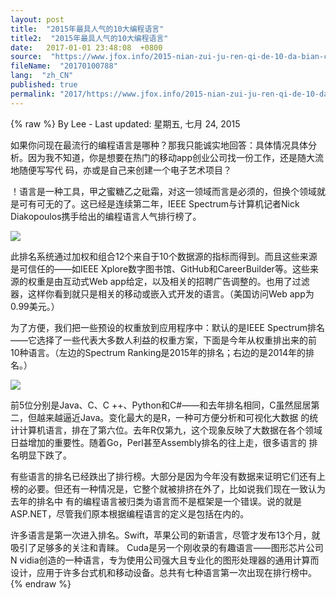 ```yaml
---
layout: post
title:  "2015年最具人气的10大编程语言"
title2:  "2015年最具人气的10大编程语言"
date:   2017-01-01 23:48:08  +0800
source:  "https://www.jfox.info/2015-nian-zui-ju-ren-qi-de-10-da-bian-cheng-yu-yan.html"
fileName:  "20170100788"
lang:  "zh_CN"
published: true
permalink: "2017/https://www.jfox.info/2015-nian-zui-ju-ren-qi-de-10-da-bian-cheng-yu-yan.html"
---
```

{% raw %}
By Lee - Last updated: 星期五, 七月 24, 2015

如果你问现在最流行的编程语言是哪种？那我只能诚实地回答：具体情况具体分析。因为我不知道，你是想要在热门的移动app创业公司找一份工作，还是随大流地随便写写代 码，亦或是自己来创建一个电子艺术项目？

！语言是一种工具，甲之蜜糖乙之砒霜，对这一领域而言是必须的，但换个领域就是可有可无的了。这已经是连续第二年，IEEE Spectrum与计算机记者Nick Diakopoulos携手给出的编程语言人气排行榜了。

![](/wp-content/uploads/2015/07/5c6cb13c3773d0a40ba9a5f3586e9809.jpg)

此排名系统通过加权和组合12个来自于10个数据源的指标而得到。而且这些来源是可信任的——如IEEE Xplore数字图书馆、GitHub和CareerBuilder等。这些来源的权重是由互动式Web app给定，以及相关的招聘广告调整的。也用了过滤器，这样你看到就只是相关的移动或嵌入式开发的语言。（美国访问Web app为0.99美元。）

为了方便，我们把一些预设的权重放到应用程序中：默认的是IEEE Spectrum排名——它选择了一些代表大多数人利益的权重方案，下面是今年从权重排出来的前10种语言。（左边的Spectrum Ranking是2015年的排名；右边的是2014年的排名。）

![](/wp-content/uploads/2015/07/b77051a6c549312791736b65f5b30bf3.jpg)

前5位分别是Java、C、C ++、Python和C#——和去年排名相同，C虽然屈居第二，但越来越逼近Java。变化最大的是R，一种可方便分析和可视化大数据 的统计计算机语言，排在了第六位。去年R仅第九，这个现象反映了大数据在各个领域日益增加的重要性。随着Go，Perl甚至Assembly排名的往上走，很多语言的 排名明显下跌了。

有些语言的排名已经跌出了排行榜。大部分是因为今年没有数据来证明它们还有上榜的必要。但还有一种情况是，它整个就被排挤在外了，比如说我们现在一致认为去年的排名中 有的编程语言被归类为语言而不是框架是一个错误。说的就是ASP.NET，尽管我们原本根据编程语言的定义是包括在内的。

许多语言是第一次进入排名。Swift，苹果公司的新语言，尽管才发布13个月，就吸引了足够多的关注和青睐。 Cuda是另一个刚收录的有趣语言——图形芯片公司N vidia创造的一种语言，专为使用公司强大且专业化的图形处理器的通用计算而设计，应用于许多台式机和移动设备。总共有七种语言第一次出现在排行榜中。
{% endraw %}
